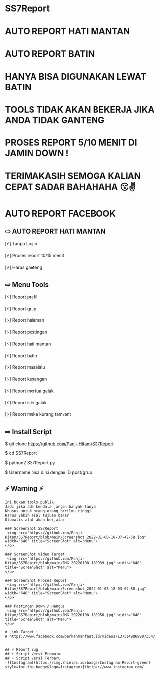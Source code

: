 # SS7Report
# AUTO REPORT HATI MANTAN
# AUTO REPORT BATIN
# HANYA BISA DIGUNAKAN LEWAT BATIN
# TOOLS TIDAK AKAN BEKERJA JIKA ANDA TIDAK GANTENG
# PROSES REPORT 5/10 MENIT DI JAMIN DOWN !
# TERIMAKASIH SEMOGA KALIAN CEPAT SADAR BAHAHAHA 😗✌️

# AUTO REPORT FACEBOOK

## ⇨  AUTO REPORT HATI MANTAN

[⚡] Tanpa Login

[⚡] Proses report 10/15 menit
  
[⚡] Harus ganteng

## ⇨  Menu Tools

[⚡] Report profil
  
[⚡] Report grup

[⚡] Report halaman

[⚡] Report postingan

[⚡] Report hati mantan

[⚡] Report batin
  
[⚡] Report masalalu

[⚡] Report kenangan

[⚡] Report mertua galak

[⚡] Report istri galak

[⚡] Report muka kurang tamvant

## ⇨  Install Script

$ git clone https://github.com/Panji-Hitam/SS7Report

$ cd SS7Report

$ python2 SS7Report.py

$ Username bisa diisi dengan ID post/grup

## ⚡ Warning ⚡ ##
```
Ini bukan tools publik
Jadi jika ada kendala jangan banyak tanya
Khusus untuk orang-orang berilmu tinggi
Harus yakin asal tujuan benar
Otomatis alat akan berjalan

### ScreenShot SS7Report
 <img src="https://github.com/Panji-Hitam/SS7Report/blob/main/Screenshot_2022-01-08-18-07-42-58.jpg" width="640" title="ScreenShot" alt="Menu">
</p>

### ScreenShot Video Target
 <img src="https://github.com/Panji-Hitam/SS7Report/blob/main/IMG_20220108_180939.jpg" width="640" title="ScreenShot" alt="Menu">
</p>

### ScreenShot Proses Report
 <img src="https://github.com/Panji-Hitam/SS7Report/blob/main/Screenshot_2022-01-08-18-03-02-80.jpg" width="640" title="ScreenShot" alt="Menu">
</p>

### Postingan Down / Hangus
 <img src="https://github.com/Panji-Hitam/SS7Report/blob/main/IMG_20220108_180958.jpg" width="640" title="ScreenShot" alt="Menu">
</p>

# Link Target :
# https://www.facebook.com/berkahmanfaat.id/videos/1373149869807354/


## ⚡ Report Bug
## ⚡ Script Versi Premuim
## ⚡ Script Versi Terbaru
[![Instagram](https://img.shields.io/badge/Instagram-Report-green?style=for-the-badge&logo=Instagram)](https://www.instagram.com/
